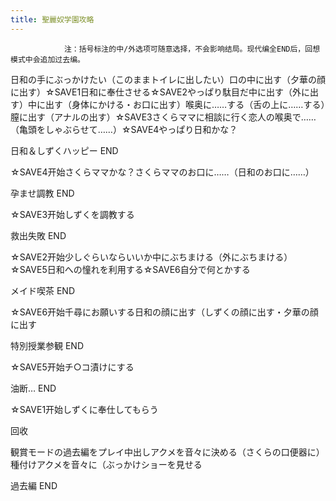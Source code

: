 ```yaml
---
title: 聖麗奴学園攻略
---
```


                注：括号标注的中/外选项可随意选择，不会影响结局。现代编全END后，回想模式中会追加过去编。

日和の手にぶっかけたい（このままトイレに出したい）口の中に出す（夕華の顔に出す）☆SAVE1日和に奉仕させる☆SAVE2やっぱり駄目だ中に出す（外に出す）中に出す（身体にかける・お口に出す）喉奥に……する（舌の上に……する）膣に出す（アナルの出す）☆SAVE3さくらママに相談に行く恋人の喉奥で……（亀頭をしゃぶらせて……）☆SAVE4やっぱり日和かな？

日和＆しずくハッピー END

☆SAVE4开始さくらママかな？さくらママのお口に……（日和のお口に……）

孕ませ調教 END

☆SAVE3开始しずくを調教する

救出失敗 END

☆SAVE2开始少しぐらいならいいか中にぶちまける（外にぶちまける）☆SAVE5日和への憧れを利用する☆SAVE6自分で何とかする

メイド喫茶 END

☆SAVE6开始千尋にお願いする日和の顔に出す（しずくの顔に出す・夕華の顔に出す

特別授業参観 END

☆SAVE5开始チ○コ漬けにする

油断… END

☆SAVE1开始しずくに奉仕してもらう

回收

観賞モードの過去編をプレイ中出しアクメを音々に決める（さくらの口便器に）種付けアクメを音々に（ぶっかけショーを見せる

過去編 END
              
